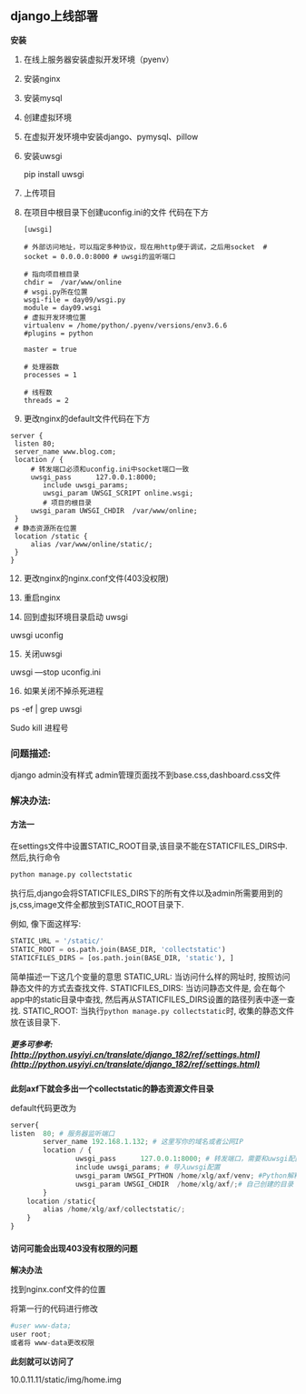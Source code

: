 ## django上线部署

**安装**

1. 在线上服务器安装虚拟开发环境（pyenv）

2. 安装nginx

3. 安装mysql

4. 创建虚拟环境

5. 在虚拟开发环境中安装django、pymysql、pillow

6. 安装uwsgi

   pip install uwsgi

7. 上传项目

8. 在项目中根目录下创建uconfig.ini的文件 代码在下方

   ~~~
   [uwsgi]
   
   # 外部访问地址，可以指定多种协议，现在用http便于调试，之后用socket  #
   socket = 0.0.0.0:8000 # uwsgi的监听端口
   
   # 指向项目根目录
   chdir =  /var/www/online
   # wsgi.py所在位置
   wsgi-file = day09/wsgi.py
   module = day09.wsgi
   # 虚拟开发环境位置
   virtualenv = /home/python/.pyenv/versions/env3.6.6
   #plugins = python
   
   master = true
   
   # 处理器数
   processes = 1
   
   # 线程数
   threads = 2
   
   ~~~

11. 更改nginx的default文件代码在下方

   ~~~
   server {
   	listen 80;
   	server_name www.blog.com;
   	location / {
   		# 转发端口必须和uconfig.ini中socket端口一致
   		uwsgi_pass      127.0.0.1:8000; 
           include uwsgi_params; 
           uwsgi_param UWSGI_SCRIPT online.wsgi; 
           # 项目的根目录
   		uwsgi_param UWSGI_CHDIR  /var/www/online;
   	}
   	# 静态资源所在位置
   	location /static {
   		alias /var/www/online/static/;
   	}
   }
   
   ~~~

12. 更改nginx的nginx.conf文件(403没权限)

13. 重启nginx 

14. 回到虚拟环境目录启动 uwsgi

   uwsgi uconfig

15. 关闭uwsgi

   uwsgi —stop uconfig.ini

16. 如果关闭不掉杀死进程

   ps -ef | grep uwsgi

   Sudo kill 进程号



### 问题描述:

django admin没有样式 
admin管理页面找不到base.css,dashboard.css文件

### 解决办法:

#### 方法一

在settings文件中设置STATIC_ROOT目录,该目录不能在STATICFILES_DIRS中. 
然后,执行命令

```python
python manage.py collectstatic
```

执行后,django会将STATICFILES_DIRS下的所有文件以及admin所需要用到的js,css,image文件全都放到STATIC_ROOT目录下.

例如, 像下面这样写:

```python
STATIC_URL = '/static/'
STATIC_ROOT = os.path.join(BASE_DIR, 'collectstatic')
STATICFILES_DIRS = [os.path.join(BASE_DIR, 'static'), ]
```

简单描述一下这几个变量的意思 
STATIC_URL: 当访问什么样的网址时, 按照访问静态文件的方式去查找文件. 
STATICFILES_DIRS: 当访问静态文件是, 会在每个app中的static目录中查找, 然后再从STATICFILES_DIRS设置的路径列表中逐一查找. 
STATIC_ROOT: 当执行`python manage.py collectstatic`时, 收集的静态文件放在该目录下. 

##### 更多可参考: [http://python.usyiyi.cn/translate/django_182/ref/settings.html](http://python.usyiyi.cn/translate/django_182/ref/settings.html)

**此刻axf下就会多出一个collectstatic的静态资源文件目录**

default代码更改为

```python
server{
listen  80; # 服务器监听端口
        server_name 192.168.1.132; # 这里写你的域名或者公网IP
        location / {
                uwsgi_pass      127.0.0.1:8000; # 转发端口，需要和uwsgi配置当中的监听端口一致
               	include uwsgi_params; # 导入uwsgi配置
                uwsgi_param UWSGI_PYTHON /home/xlg/axf/venv; #Python解释器所在的路径（这里为虚拟环境）
		 		uwsgi_param UWSGI_CHDIR  /home/xlg/axf/;# 自己创建的目录 项目根目录
        } 
	location /static{
		alias /home/xlg/axf/collectstatic/;
	}
}
```

#### 访问可能会出现403没有权限的问题

**解决办法**

找到nginx.conf文件的位置

将第一行的代码进行修改

```python
#user www-data; 
user root;
或者将 www-data更改权限
```

**此刻就可以访问了**

10.0.11.11/static/img/home.img